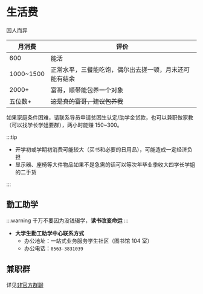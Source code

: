 # 生活费

因人而异

| 月消费    | 评价                                                   |
| --------- | ------------------------------------------------------ |
| 600       | 能活                                                   |
| 1000~1500 | 正常水平，三餐能吃饱，偶尔出去搓一顿，月末还可能有结余 |
| 2000+     | 富哥，顺带能包养一个对象                               |
| 五位数+   | ~~这是真的富哥，建议包养我~~                           |

如果家庭条件困难，请联系导员申请贫困生认定/助学金贷款，也可以兼职做家教（可以找学长学姐要群），两小时能赚 150~300。

:::tip

- 开学初或学期初消费可能较大（买书和必要的日用品），可能造成一定经济负担
- 显示器、座椅等大件物品如果不是急需的话可以等次年毕业季收大四学长学姐的二手货

:::

## 勤工助学

:::warning
千万不要因为没钱辍学，**读书改变命运**
:::

- **大学生勤工助学中心联系方式**
  - 办公地址：一站式业务服务学生社区（图书馆 104 室）
  - 办公电话：`0563-3831039`

## 兼职群

详见[非官方群聊](../contact/group)

